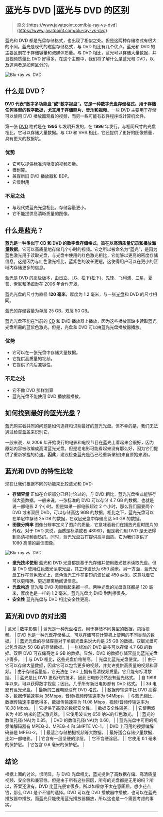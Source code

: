 # 蓝光与 DVD |蓝光与 DVD 的区别

> 原文:[https://www.javatpoint.com/blu-ray-vs-dvd](https://www.javatpoint.com/blu-ray-vs-dvd)

蓝光和 DVD 都是光盘存储格式，也出现了相似之处。但是这两种存储格式有很大的不同。蓝光是现代的磁盘存储格式，与 DVD 相比有几个优点。蓝光和 DVD 的主要区别在于存储容量和流媒体质量。与 DVD 相比，蓝光可以存储大量数据，并且视频质量比 DVD 好得多。在这个主题中，我们将了解什么是蓝光和 DVD，以及这两者是如何区分的。

![Blu-ray vs. DVD](../Images/9b792d6af10fefc0c0c984753a968bb7.png)

## 什么是 DVD？

**DVD 代表“数字多功能盘”或“数字视盘”。它是一种数字光盘存储格式，用于存储任何类型的数字数据，尤其用于存储照片、音乐和视频**。一些 DVD 主要用于存储可以使用 DVD 播放器观看的视频，而另一些可能有软件程序或计算机文件。

第一张 [DVD](https://www.javatpoint.com/dvd-full-form) 格式是在 **1995** 年发明开发的，在 **1996** 年发行。与相同尺寸的光盘相比，它可以存储大量数据。与 CD 和 VHS 相比，它还提供了更好的图像质量，具有更大的数据坑。

### 优势

*   它可以提供标准清晰度的视频质量。
*   很划算。
*   兼容新旧 DVD 播放器和 BDP。
*   它很耐用

### 不足之处

*   与现代或蓝光光盘相比，存储容量更小。
*   它不能提供高清晰质量的图像。

## 什么是蓝光？

**蓝光是一种类似于 CD 和 DVD 的数字盘存储格式，旨在以高清质量记录和播放海量数据**。它可以高质量地存储几个小时的视频。它之所以被命名为“蓝光”，是因为蓝色激光用于读取光盘，与光盘中使用的红色激光相比，它能够以更高的密度存储信息。这是因为与红色激光相比，蓝紫色的波长更短，这使得用户可以在更小的区域内存储更多的信息。

蓝光是 DVD 的高级版本，由日立、LG、松下(松下)、先锋、飞利浦、三星、夏普、索尼和汤姆逊在 2006 年合作开发。

蓝光光盘的尺寸为直径 **120 毫米**，厚度为 1.2 毫米，与一张[光盘](https://www.javatpoint.com/cd)和 DVD 的尺寸相同。

蓝光的存储容量为单层 25 GB，双层 50 GB。

蓝光光盘不能在当前的 [CD](https://www.javatpoint.com/cd-full-form) 和 DVD 播放器上播放，因为这些播放器缺少读取蓝光光盘所需的蓝紫色激光。但是，光盘和 DVD 可以由蓝光光盘播放器播放。

### 优势

*   它可以在一张光盘中存储大量数据。
*   它提供高质量的视频。
*   它提供了向后兼容性。

### 不足之处

*   它不像 DVD 那样划算
*   蓝光光盘不能使用 DVD 播放器播放。

## 如何找到最好的蓝光光盘？

蓝光购买者共同的问题是如何选择和识别最好的蓝光光盘。但不幸的是，我们无法通过检查盒盖来识别它。

一般来说，从 2006 年开始发行的电影和电视节目在蓝光上看起来会很好，因为原始内容被改编成高清蓝光光盘。但是老电影可能看起来没有那么好，因为它们提供了重新掌握的待遇。**因此**，建议检查蓝光是否已经重新录制(来自原始来源)。

## 蓝光和 DVD 的特性比较

现在让我们根据不同的功能来比较蓝光和 DVD:

*   **存储容量**
    正如在介绍部分已经讨论过的，与 DVD 相比，蓝光光盘格式能够存储大量数据。一般来说，一张标准的 DVD 可以存储 4.7 GB 的数据，也就是说一部电影 2 个小时。但是如果一部电影超过 2 个小时，那么我们需要两个 DVD 或者双层 DVD，可以存储高达 9GB 的数据。相比之下，蓝光光盘可以在单层中存储 25 GB 的数据，在双层光盘中存储高达 50 GB 的数据。
*   **图像分辨率**
    图像分辨率定义了图片的质量，它意味着我们在播放光盘时图片的外观。对于 DVD 来说，画质是标清或者 480SD，但是我们用 DVD 是无法得到高清视频画质的。同时，蓝光光盘旨在提供高清画质。它为我们提供了 1080 高清的最佳图像。

![Blu-ray vs. DVD](../Images/e862bcd868e9eaf934a7174cc99c6ae8.png)

*   **激光技术使用**
    蓝光和 DVD 光盘都是基于光存储并使用激光技术读取光盘。但是 DVD 使用红色激光读取光盘，其工作波长为 650 纳米。另一方面，蓝光光盘工作在蓝色激光上，蓝色激光工作在更短的波长或 450 纳米。这意味着它可以更精确、更近距离地阅读信息。
*   **光盘构造**
    蓝光和 DVD 肉眼看起来都一样。两种光盘的光盘直径都是 120 毫米，厚度也是一样的 1.2 毫米，蓝光光盘比 DVD 耐刮擦很多。
*   **安全性**
    蓝光光盘与 DVD 相比安全性更高。

## 蓝光和 DVD 的对比图

| 蓝光 | 数字影碟 |
| 蓝光是一种光盘格式，用于存储不同类型的数据，包括视频。 | DVD 也是一种光盘存储格式，可以存储可在计算机上使用的不同类型的数据。 |
| 蓝光光盘的存储容量对于单层光盘来说大约是 25 GB 的数据。双层光盘可以包含高达 50 GB 的存储数据。 | 一张标准的 DVD 最多可以存储 4.7 GB 的数据。双层 DVD 可存储高达 9 GB 的数据。显然，DVD 的数据存储容量比蓝光光盘小得多。 |
| 与 DVD 相比，这些光盘价格稍高。 | 光盘比蓝光光盘便宜。 |
| 由于它可以存储大量数据，因此它可以包含更多的视频，并允许提供高质量的视频和音频。 | 由于存储容量低，它无法在 DVD 上拥有高清视频质量。它只能有标清数据。 |
| 蓝光是比 DVD 更现代的技术，因此旧电影仍然没有蓝光格式。 | 自 1996 年以来，可以获得数字视盘；因此，几乎所有新旧电影都有 DVD 格式。 |
| 3d 电影有蓝光光盘。 | 最新的三维电影没有 DVD 格式。 |
| 数据传输速率比 DVD 高得多，数据传输速率为 36Mbps，音频/视频传输速率为 54Mbps。 | 与蓝光相比，数据传输速率要低得多，数据传输速率为 11.08 Mbps，视频/音频传输速率为 10.08 Mbps。 |
| 它提供了高度的数据安全性。 | 数据安全性较差。 |
| 它使用波长为 405 纳米的蓝光激光器。 | 它使用波长为 650 纳米的红色激光。 |
| 蓝光的数值孔径(NA)为 0.85。 | DVD 的数值孔径(NA)为 0.60。 |
| 蓝光光盘中可用的视频编解码器有 MPEG-2、MPEG-4 和 SMPTE VC-1。 | DVD 上可用的视频编解码器是 MPEG-2。 |
| 最适合存储拍摄视频等大数据。 | 最好适合存储少量数据，比如一部电影。 |
| 它含有一层坚硬的涂层。 | 它不含硬涂层。 |
| 它使用 0.1 毫米的保护层。 | 它包含 0.6 毫米的保护层。 |

## 结论

根据上面的讨论，很明显，与 DVD 光盘相比，蓝光提供了高数据存储、高清质量视频、安全性和兼容性。但是由于所有这些原因，所有的光盘都是无用的吗？所以，答案还没有。DVD 比蓝光便宜很多，所以如果你不太在意画质，想少花点钱，那么 DVD 是个不错的选择。DVD 可以在 DVD 播放器中播放，也可以在蓝光播放器中播放，而蓝光只能使用蓝光播放器播放，所以这也是一个需要考虑的事实。

* * *